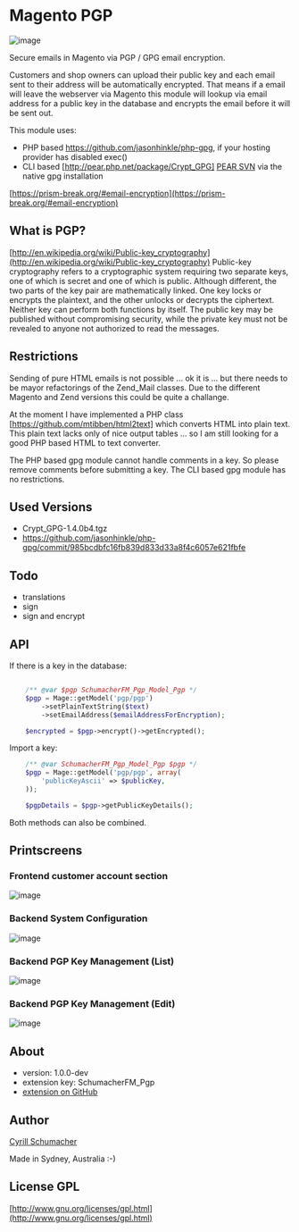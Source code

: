 Magento PGP
===========

![image](https://raw.github.com/SchumacherFM/Magento-PGP/master/logo/magento-pgp.png)

Secure emails in Magento via PGP / GPG email encryption.

Customers and shop owners can upload their public key and each email sent to their address will be automatically encrypted.
That means if a email will leave the webserver via Magento this module will lookup via email address for a public key in the database
and encrypts the email before it will be sent out.

This module uses:

- PHP based https://github.com/jasonhinkle/php-gpg, if your hosting provider has disabled exec()
- CLI based [http://pear.php.net/package/Crypt_GPG] [PEAR SVN](https://svn.php.net/repository/pear/packages/Crypt_GPG) via the native gpg installation

[https://prism-break.org/#email-encryption](https://prism-break.org/#email-encryption)

What is PGP?
------------

[http://en.wikipedia.org/wiki/Public-key_cryptography](http://en.wikipedia.org/wiki/Public-key_cryptography)
Public-key cryptography refers to a cryptographic system requiring two separate keys, one of which is secret and one of which is public. Although different, the two parts of the key pair are mathematically linked. One key locks or encrypts the plaintext, and the other unlocks or decrypts the ciphertext. Neither key can perform both functions by itself. The public key may be published without compromising security, while the private key must not be revealed to anyone not authorized to read the messages.

Restrictions
------------

Sending of pure HTML emails is not possible ... ok it is ... but there needs to be mayor refactorings
of the Zend_Mail classes. Due to the different Magento and Zend versions this could be quite a challange.

At the moment I have implemented a PHP class [https://github.com/mtibben/html2text] which converts HTML into plain text.
This plain text lacks only of nice output tables ... so I am still looking for a good PHP based HTML to text converter.

The PHP based gpg module cannot handle comments in a key. So please remove comments before submitting a key.
The CLI based gpg module has no restrictions.

Used Versions
-------------

- Crypt_GPG-1.4.0b4.tgz
- https://github.com/jasonhinkle/php-gpg/commit/985bcdbfc16fb839d833d33a8f4c6057e621fbfe

Todo
----

- translations
- sign
- sign and encrypt

API
---

If there is a key in the database:

```php

    /** @var $pgp SchumacherFM_Pgp_Model_Pgp */
    $pgp = Mage::getModel('pgp/pgp')
        ->setPlainTextString($text)
        ->setEmailAddress($emailAddressForEncryption);

    $encrypted = $pgp->encrypt()->getEncrypted();

```

Import a key:

```php
    /** @var SchumacherFM_Pgp_Model_Pgp $pgp */
    $pgp = Mage::getModel('pgp/pgp', array(
        'publicKeyAscii' => $publicKey,
    ));

    $pgpDetails = $pgp->getPublicKeyDetails();
```

Both methods can also be combined.

Printscreens
------------

### Frontend customer account section

![image](https://raw.github.com/SchumacherFM/Magento-PGP/master/doc/fe_customer_key_edit.png)

### Backend System Configuration

![image](https://raw.github.com/SchumacherFM/Magento-PGP/master/doc/be_config.png)

### Backend PGP Key Management (List)

![image](https://raw.github.com/SchumacherFM/Magento-PGP/master/doc/be_key_list.png)

### Backend PGP Key Management (Edit)

![image](https://raw.github.com/SchumacherFM/Magento-PGP/master/doc/be_key_edit.png)

About
-----
- version: 1.0.0-dev
- extension key: SchumacherFM_Pgp
- [extension on GitHub](https://github.com/SchumacherFM/Magento-PGP)


Author
------

[Cyrill Schumacher](https://github.com/SchumacherFM)

Made in Sydney, Australia :-)

License GPL
-----------
[http://www.gnu.org/licenses/gpl.html](http://www.gnu.org/licenses/gpl.html)
